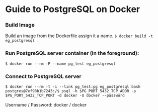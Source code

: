 # Guide to PostgreSQL on Docker

### Build Image
Build an image from the Dockerfile assign it a name.
```$ docker build -t eg_postgresql .```

### Run PostgreSQL server container (in the foreground):
```$ docker run --rm -P --name pg_test eg_postgresql```

### Connect to PostgreSQL server
```$ docker run --rm -t -i --link pg_test:pg eg_postgresql bash```
```postgres@7ef98b1b7243:/$ psql -h $PG_PORT_5432_TCP_ADDR -p $PG_PORT_5432_TCP_PORT -d docker -U docker --password```

Username / Password: docker / docker
